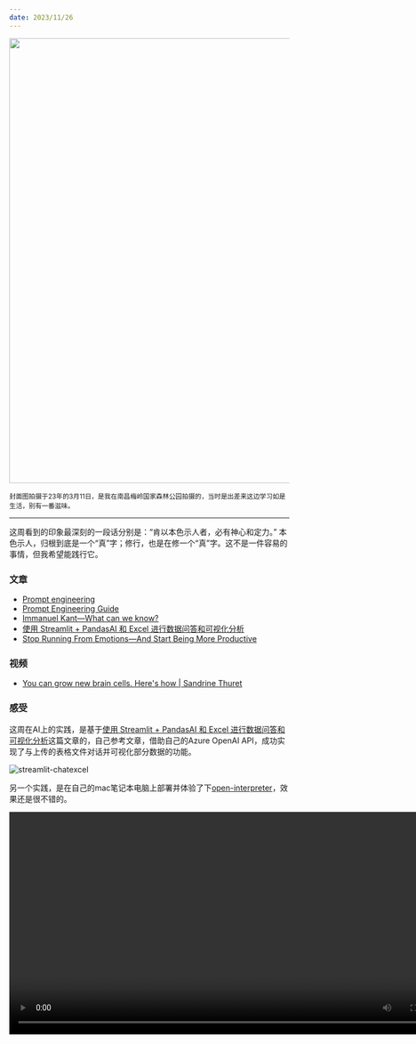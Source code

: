 ```yaml
---
date: 2023/11/26
---
```


<img src="https://chilohdata.s3.bitiful.net/weekly/mei-ling.jpeg" width="800"/>  

<small>封面图拍摄于23年的3月11日，是我在南昌梅岭国家森林公园拍摄的，当时是出差来这边学习如是生活，别有一番滋味。</small>

---

这周看到的印象最深刻的一段话分别是：“肯以本色示人者，必有神心和定力。” 本色示人，归根到底是一个“真”字；修行，也是在修一个“真”字。这不是一件容易的事情，但我希望能践行它。


### 文章

- [Prompt engineering](https://platform.openai.com/docs/guides/prompt-engineering)
- [Prompt Engineering Guide](https://www.promptingguide.ai/zh)
- [Immanuel Kant—What can we know?](https://ralphammer.com/immanuel-kant-what-can-we-know/)
- [使用 Streamlit + PandasAI 和 Excel 进行数据问答和可视化分析](https://mp.weixin.qq.com/s/HSPiCC05qQj661TQ6F23kA)
- [Stop Running From Emotions—And Start Being More Productive](https://every.to/expanding-awareness/stop-running-from-emotions-and-start-being-more-productive)


### 视频

- [You can grow new brain cells. Here's how | Sandrine Thuret](https://youtu.be/B_tjKYvEziI)


### 感受

这周在AI上的实践，是基于[使用 Streamlit + PandasAI 和 Excel 进行数据问答和可视化分析](https://mp.weixin.qq.com/s/HSPiCC05qQj661TQ6F23kA)这篇文章的，自己参考文章，借助自己的Azure OpenAI API，成功实现了与上传的表格文件对话并可视化部分数据的功能。

![streamlit-chatexcel](https://chilohdata.s3.bitiful.net/weekly/streamlit-chatexcel.JPG)


另一个实践，是在自己的mac笔记本电脑上部署并体验了下[open-interpreter](https://github.com/KillianLucas/open-interpreter)，效果还是很不错的。

<video width="800" height="auto" controls="">
  <source src="https://chilohdata.s3.bitiful.net/weekly/open-interpreter-test.mp4" type="video/mp4">
  Your browser does not support the video tag.
</video>